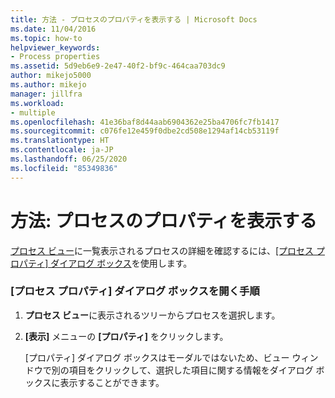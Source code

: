 ```yaml
---
title: 方法 - プロセスのプロパティを表示する | Microsoft Docs
ms.date: 11/04/2016
ms.topic: how-to
helpviewer_keywords:
- Process properties
ms.assetid: 5d9eb6e9-2e47-40f2-bf9c-464caa703dc9
author: mikejo5000
ms.author: mikejo
manager: jillfra
ms.workload:
- multiple
ms.openlocfilehash: 41e36baf8d44aab6904362e25ba4706fc7fb1417
ms.sourcegitcommit: c076fe12e459f0dbe2cd508e1294af14cb53119f
ms.translationtype: HT
ms.contentlocale: ja-JP
ms.lasthandoff: 06/25/2020
ms.locfileid: "85349836"
---
```

# <a name="how-to-display-process-properties"></a>方法: プロセスのプロパティを表示する
[プロセス ビュー](../debugger/processes-view.md)に一覧表示されるプロセスの詳細を確認するには、[[プロセス プロパティ] ダイアログ ボックス](../debugger/process-properties-dialog-box.md)を使用します。

### <a name="to-open-a-process-properties-dialog-box"></a>[プロセス プロパティ] ダイアログ ボックスを開く手順

1. **プロセス ビュー**に表示されるツリーからプロセスを選択します。

2. **[表示]** メニューの **[プロパティ]** をクリックします。

   [プロパティ] ダイアログ ボックスはモーダルではないため、ビュー ウィンドウで別の項目をクリックして、選択した項目に関する情報をダイアログ ボックスに表示することができます。
